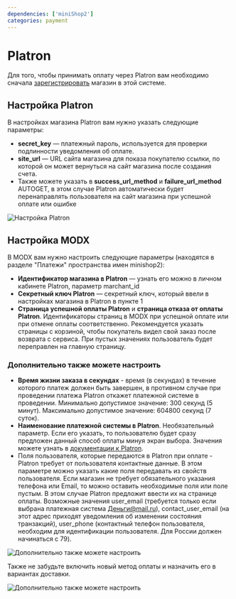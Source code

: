 ```yaml
---
dependencies: ['miniShop2']
categories: payment
---
```


# Platron

Для того, чтобы принимать оплату через Platron вам необходимо сначала [зарегистрировать](https://www.platron.ru/join.php) магазин в этой системе.

## Настройка Platron

В настройках магазина Platron вам нужно указать следующие параметры:

- **secret_key** — платежный пароль, используется для проверки подлинности уведомления об оплате.
- **site_url** — URL сайта магазина для показа покупателю ссылки, по которой он может вернуться на сайт магазина после создания счета.
- Также можете указать в **success_url_method** и **failure_url_method** AUTOGET, в этом случае Platron автоматически будет перенаправлять пользователя на сайт магазина при успешной оплате или ошибке

![Настройка Platron](https://file.modx.pro/files/7/1/7/71711801cfdc221a42bdb30420efc00c.png)

## Настройка MODX

В MODX вам нужно настроить следующие параметры (находятся в разделе "Платежи" пространства имен minishop2):

- **Идентификатор магазина в Platron** — узнать его можно в личном кабинете Platron, параметр marchant_id
- **Секретный ключ Platron** — секретный ключ, который ввели в настройках магазина в Platron в пункте 1
- **Страница успешной оплаты Platron** и **страница отказа от оплаты Platron**. Идентификаторы страниц в MODX при успешной оплате или при отмене оплаты соответственно. Рекомендуется указать страницы с корзиной, чтобы покупатель видел свой заказ после возврата с сервиса. При пустых значениях пользователь будет переправлен на главную страницу.

### Дополнительно также можете настроить

- **Время жизни заказа в секундах** - время (в секундах) в течение которого платеж должен быть завершен, в противном случае при проведении платежа Platron откажет платежной системе в проведении. Минимально допустимое значение: 300 секунд (5 минут). Максимально допустимое значение: 604800 секунд (7 суток).
- **Наименование платежной системы в Platron**. Необязательный параметр. Если его указать, то пользователю будет сразу предложен данный способ оплаты минуя экран выбора. Значения можете узнать в [документации к Platron](https://www.platron.ru/PlatronAPI.pdf).
- Поля пользователя, которые передаются в Platron при оплате - Platron требует от пользователя контактные данные. В этом параметре можно указать какие поля передавать из свойств пользователя. Если магазин не требует обязательного указания телефона или Email, то можно оставить необходимые поля или поле пустым. В этом случае Platron предложит ввести их на странице оплаты. Возможные значения user_email (требуется только если выбрана платежная система Деньги@mail.ru), contact_user_email (на этот адрес приходят уведомления об изменении состояния транзакций), user_phone (контактный телефон пользователя, необходим для идентификации пользователя. Для России должен начинаться с 79).

![Дополнительно также можете настроить](https://file.modx.pro/files/3/1/a/31a602fe1a8c96ce786dba8fb69d55ca.png)

Также не забудьте включить новый метод оплаты и назначить его в вариантах доставки.

![Дополнительно также можете настроить](https://file.modx.pro/files/b/c/2/bc2e13f247f84a5a2f9944d91f72f66b.png)
